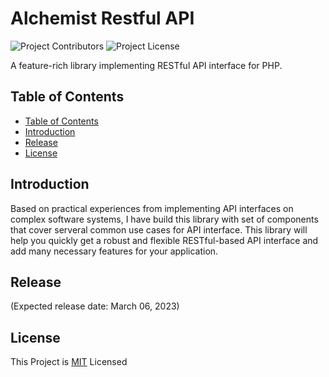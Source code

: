 # Alchemist Restful API

<!-- Project badges -->
![Project Contributors](https://img.shields.io/github/contributors/nvmcommunity/alchemist-restful-api)
![Project License](https://img.shields.io/github/license/nvmcommunity/alchemist-restful-api)

A feature-rich library implementing RESTful API interface for PHP.

## Table of Contents

- [Table of Contents](#table-of-contents)
- [Introduction](#introduction)
- [Release](#release)
- [License](#license)

## Introduction

Based on practical experiences from implementing API interfaces on complex software systems, I have build this library with set of components that cover serveral common use cases for API interface. This library will help you quickly get a robust and flexible RESTful-based API interface and add many necessary features for your application.

## Release

(Expected release date: March 06, 2023)

## License

This Project is [MIT](./LICENSE) Licensed
